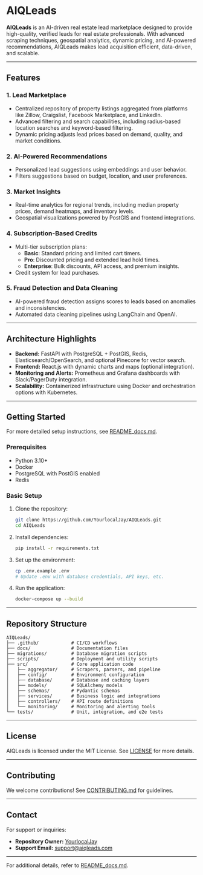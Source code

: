 # AIQLeads

**AIQLeads** is an AI-driven real estate lead marketplace designed to provide high-quality, verified leads for real estate professionals. With advanced scraping techniques, geospatial analytics, dynamic pricing, and AI-powered recommendations, AIQLeads makes lead acquisition efficient, data-driven, and scalable.

---

## Features

### 1. **Lead Marketplace**
- Centralized repository of property listings aggregated from platforms like Zillow, Craigslist, Facebook Marketplace, and LinkedIn.
- Advanced filtering and search capabilities, including radius-based location searches and keyword-based filtering.
- Dynamic pricing adjusts lead prices based on demand, quality, and market conditions.

### 2. **AI-Powered Recommendations**
- Personalized lead suggestions using embeddings and user behavior.
- Filters suggestions based on budget, location, and user preferences.

### 3. **Market Insights**
- Real-time analytics for regional trends, including median property prices, demand heatmaps, and inventory levels.
- Geospatial visualizations powered by PostGIS and frontend integrations.

### 4. **Subscription-Based Credits**
- Multi-tier subscription plans:
  - **Basic**: Standard pricing and limited cart timers.
  - **Pro**: Discounted pricing and extended lead hold times.
  - **Enterprise**: Bulk discounts, API access, and premium insights.
- Credit system for lead purchases.

### 5. **Fraud Detection and Data Cleaning**
- AI-powered fraud detection assigns scores to leads based on anomalies and inconsistencies.
- Automated data cleaning pipelines using LangChain and OpenAI.

---

## Architecture Highlights

- **Backend:** FastAPI with PostgreSQL + PostGIS, Redis, Elasticsearch/OpenSearch, and optional Pinecone for vector search.
- **Frontend:** React.js with dynamic charts and maps (optional integration).
- **Monitoring and Alerts:** Prometheus and Grafana dashboards with Slack/PagerDuty integration.
- **Scalability:** Containerized infrastructure using Docker and orchestration options with Kubernetes.

---

## Getting Started

For more detailed setup instructions, see [README_docs.md](docs/README_docs.md).

### Prerequisites
- Python 3.10+
- Docker
- PostgreSQL with PostGIS enabled
- Redis

### Basic Setup
1. Clone the repository:
   ```bash
   git clone https://github.com/YourlocalJay/AIQLeads.git
   cd AIQLeads
   ```
2. Install dependencies:
   ```bash
   pip install -r requirements.txt
   ```
3. Set up the environment:
   ```bash
   cp .env.example .env
   # Update .env with database credentials, API keys, etc.
   ```
4. Run the application:
   ```bash
   docker-compose up --build
   ```

---

## Repository Structure

```plaintext
AIQLeads/
├── .github/            # CI/CD workflows
├── docs/               # Documentation files
├── migrations/         # Database migration scripts
├── scripts/            # Deployment and utility scripts
├── src/                # Core application code
│   ├── aggregator/     # Scrapers, parsers, and pipeline
│   ├── config/         # Environment configuration
│   ├── database/       # Database and caching layers
│   ├── models/         # SQLAlchemy models
│   ├── schemas/        # Pydantic schemas
│   ├── services/       # Business logic and integrations
│   ├── controllers/    # API route definitions
│   └── monitoring/     # Monitoring and alerting tools
└── tests/              # Unit, integration, and e2e tests
```

---

## License

AIQLeads is licensed under the MIT License. See [LICENSE](LICENSE) for more details.

---

## Contributing

We welcome contributions! See [CONTRIBUTING.md](docs/CONTRIBUTING.md) for guidelines.

---

## Contact

For support or inquiries:
- **Repository Owner:** [YourlocalJay](https://github.com/YourlocalJay)
- **Support Email:** support@aiqleads.com

---

For additional details, refer to [README_docs.md](docs/README_docs.md).
